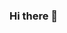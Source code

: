 ### Hi there 👋

<!--
**Rheoboth/Rheoboth** is a ✨ _special_ ✨ repository because its `README.md` (this file) appears on your GitHub profile.

Here are some ideas to get you started:

- 🔭 I’m currently working on ...a hard project
- 🌱 I’m currently learning ...react
- 👯 I’m looking to collaborate on ...
- 🤔 I’m looking for help with ...react pls help me
- 💬 Ask me about ...
- 📫 How to reach me: ...tominiyirheobot@gmail.com 
- 😄 Pronouns: ...He
- ⚡ Fun fact: ...
-->
